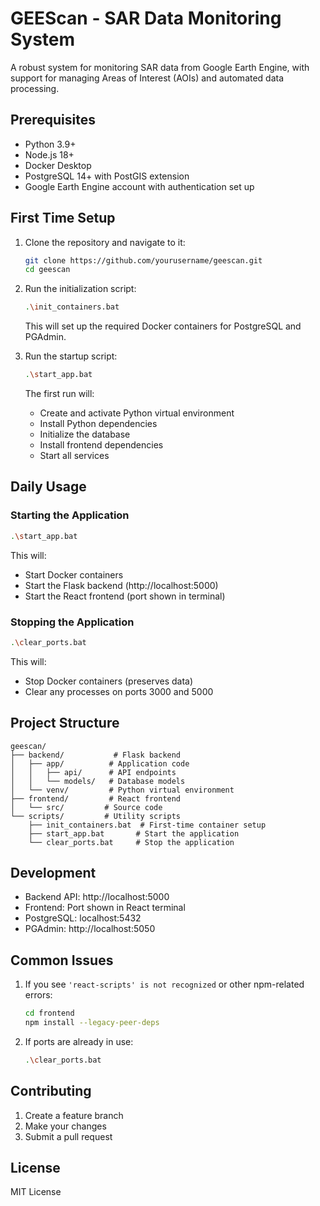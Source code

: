 # GEEScan - SAR Data Monitoring System

A robust system for monitoring SAR data from Google Earth Engine, with support for managing Areas of Interest (AOIs) and automated data processing.

## Prerequisites

- Python 3.9+
- Node.js 18+
- Docker Desktop
- PostgreSQL 14+ with PostGIS extension
- Google Earth Engine account with authentication set up

## First Time Setup

1. Clone the repository and navigate to it:
   ```bash
   git clone https://github.com/yourusername/geescan.git
   cd geescan
   ```

2. Run the initialization script:
   ```bash
   .\init_containers.bat
   ```
   This will set up the required Docker containers for PostgreSQL and PGAdmin.

3. Run the startup script:
   ```bash
   .\start_app.bat
   ```
   The first run will:
   - Create and activate Python virtual environment
   - Install Python dependencies
   - Initialize the database
   - Install frontend dependencies
   - Start all services

## Daily Usage

### Starting the Application
```bash
.\start_app.bat
```
This will:
- Start Docker containers
- Start the Flask backend (http://localhost:5000)
- Start the React frontend (port shown in terminal)

### Stopping the Application
```bash
.\clear_ports.bat
```
This will:
- Stop Docker containers (preserves data)
- Clear any processes on ports 3000 and 5000

## Project Structure

```
geescan/
├── backend/           # Flask backend
│   ├── app/          # Application code
│   │   ├── api/      # API endpoints
│   │   └── models/   # Database models
│   └── venv/         # Python virtual environment
├── frontend/         # React frontend
│   └── src/         # Source code
└── scripts/         # Utility scripts
    ├── init_containers.bat  # First-time container setup
    ├── start_app.bat       # Start the application
    └── clear_ports.bat     # Stop the application
```

## Development

- Backend API: http://localhost:5000
- Frontend: Port shown in React terminal
- PostgreSQL: localhost:5432
- PGAdmin: http://localhost:5050

## Common Issues

1. If you see `'react-scripts' is not recognized` or other npm-related errors:
   ```bash
   cd frontend
   npm install --legacy-peer-deps
   ```

2. If ports are already in use:
   ```bash
   .\clear_ports.bat
   ```

## Contributing

1. Create a feature branch
2. Make your changes
3. Submit a pull request

## License

MIT License